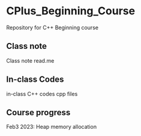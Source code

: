 # CPlus_Beginning_Course
Repository for C++ Beginning course

## Class note
Class note read.me

## In-class Codes
in-class C++ codes cpp files

## Course progress
Feb3 2023: Heap memory allocation